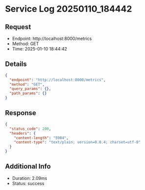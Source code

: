 # Service Log 20250110_184442

## Request
- Endpoint: http://localhost:8000/metrics
- Method: GET
- Time: 2025-01-10 18:44:42

## Details
```json
{
  "endpoint": "http://localhost:8000/metrics",
  "method": "GET",
  "query_params": {},
  "path_params": {}
}
```

## Response
```json
{
  "status_code": 200,
  "headers": {
    "content-length": "5984",
    "content-type": "text/plain; version=0.0.4; charset=utf-8"
  }
}
```

## Additional Info
- Duration: 2.09ms
- Status: success
